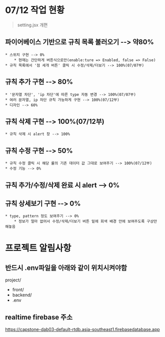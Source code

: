 # 07/12 작업 현황

> setting.jsx 개편

## 파이어베이스 기반으로 규칙 목록 불러오기 --> 약80%

    * 스위치 구현 --> 0%
        * 현재는 간단하게 버튼식으로만(enable:ture => Enabled, false => False)
    * 규칙 목록에서 '점 세개 버튼' 클릭 시 수정/삭제/더보기 --> 100%(07/07부)

## 규칙 추가 구현 --> 80%

    * '문자열 차단', 'ip 차단'에 따른 type 자동 변경 --> 100%(07/07부)
    * 여러 문자열, ip 차단 규칙 가능하게 구현 --> 100%(07/12부)
    * 디자인 --> 60%

## 규칙 삭제 구현 --> 100%(07/12부)

    * 규칙 삭제 시 alert 창 --> 100%

## 규칙 수정 구현 --> 50%

    * 규칙 수정 클릭 시 해당 룰의 기존 데이터 값 그대로 보여주기 --> 100%(07/12부)
    * 수정 기능 --> 0%

## 규칙 추가/수정/삭제 완료 시 alert --> 0%

## 규칙 상세보기 구현 --> 0%

    * type, pattern 정도 보여주기 --> 0%
        * 정보가 얼마 없어서 수정/삭제/더보기 버튼 밑에 회색 배경 안에 보여주도록 구상만 해놓음

# 프로젝트 알림사항

## 반드시 .env파일을 아래와 같이 위치시켜야함

project/

- front/
- backend/
- .env

## realtime firebase 주소

https://capstone-dab03-default-rtdb.asia-southeast1.firebasedatabase.app
